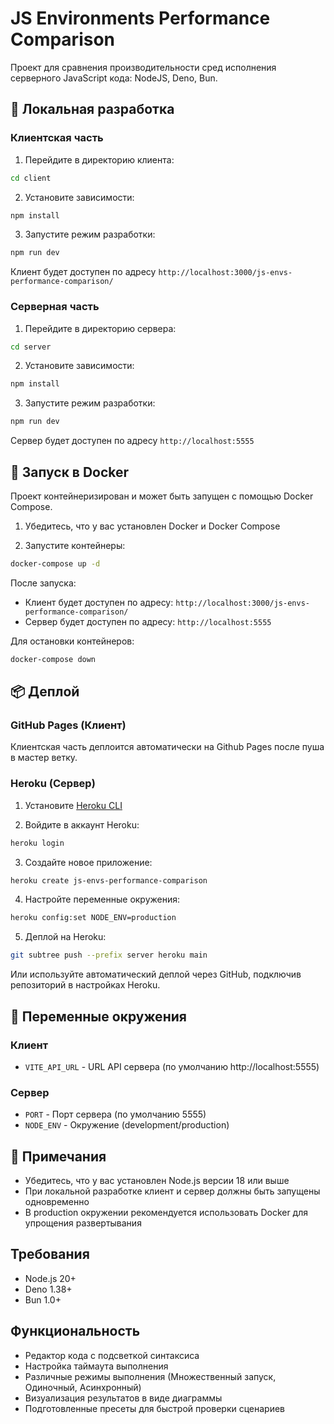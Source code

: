 # JS Environments Performance Comparison

Проект для сравнения производительности сред исполнения серверного JavaScript кода: NodeJS, Deno, Bun.

## 🚀 Локальная разработка

### Клиентская часть

1. Перейдите в директорию клиента:
```bash
cd client
```

2. Установите зависимости:
```bash
npm install
```

3. Запустите режим разработки:
```bash
npm run dev
```

Клиент будет доступен по адресу `http://localhost:3000/js-envs-performance-comparison/`

### Серверная часть

1. Перейдите в директорию сервера:
```bash
cd server
```

2. Установите зависимости:
```bash
npm install
```

3. Запустите режим разработки:
```bash
npm run dev
```

Сервер будет доступен по адресу `http://localhost:5555`

## 🐳 Запуск в Docker

Проект контейнеризирован и может быть запущен с помощью Docker Compose.

1. Убедитесь, что у вас установлен Docker и Docker Compose

2. Запустите контейнеры:
```bash
docker-compose up -d
```

После запуска:
- Клиент будет доступен по адресу: `http://localhost:3000/js-envs-performance-comparison/`
- Сервер будет доступен по адресу: `http://localhost:5555`

Для остановки контейнеров:
```bash
docker-compose down
```

## 📦 Деплой

### GitHub Pages (Клиент)

Клиентская часть деплоится автоматически на Github Pages после пуша в мастер ветку.

### Heroku (Сервер)

1. Установите [Heroku CLI](https://devcenter.heroku.com/articles/heroku-cli)

2. Войдите в аккаунт Heroku:
```bash
heroku login
```

3. Создайте новое приложение:
```bash
heroku create js-envs-performance-comparison
```

4. Настройте переменные окружения:
```bash
heroku config:set NODE_ENV=production
```

5. Деплой на Heroku:
```bash
git subtree push --prefix server heroku main
```

Или используйте автоматический деплой через GitHub, подключив репозиторий в настройках Heroku.

## 🔧 Переменные окружения

### Клиент
- `VITE_API_URL` - URL API сервера (по умолчанию http://localhost:5555)

### Сервер
- `PORT` - Порт сервера (по умолчанию 5555)
- `NODE_ENV` - Окружение (development/production)

## 📝 Примечания

- Убедитесь, что у вас установлен Node.js версии 18 или выше
- При локальной разработке клиент и сервер должны быть запущены одновременно
- В production окружении рекомендуется использовать Docker для упрощения развертывания

## Требования

- Node.js 20+
- Deno 1.38+
- Bun 1.0+

## Функциональность

- Редактор кода с подсветкой синтаксиса
- Настройка таймаута выполнения
- Различные режимы выполнения (Множественный запуск, Одиночный, Асинхронный)
- Визуализация результатов в виде диаграммы
- Подготовленные пресеты для быстрой проверки сценариев